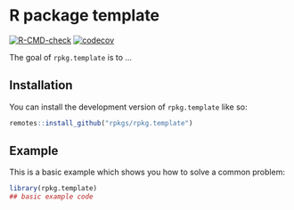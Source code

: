
# R package template

<!-- badges: start -->
[![R-CMD-check](https://github.com/rpkgs/rpkg.template/actions/workflows/R-CMD-check.yaml/badge.svg)](https://github.com/rpkgs/rpkg.template/actions/workflows/R-CMD-check.yaml)
[![codecov](https://codecov.io/gh/rpkgs/rpkg.template/branch/master/graph/badge.svg)](https://app.codecov.io/gh/rpkgs/rpkg.template)
<!-- [![CRAN](http://www.r-pkg.org/badges/version/rpkg.template)](https://cran.r-project.org/package=rpkg.template) -->
<!-- [![total](http://cranlogs.r-pkg.org/badges/grand-total/rpkg.template)](https://www.rpackages.io/package/rpkg.template) -->
<!-- [![monthly](http://cranlogs.r-pkg.org/badges/rpkg.template)](https://www.rpackages.io/package/rpkg.template) -->
<!-- badges: end -->

The goal of `rpkg.template` is to ...

## Installation

You can install the development version of `rpkg.template` like so:

``` r
remotes::install_github("rpkgs/rpkg.template")
```

## Example

This is a basic example which shows you how to solve a common problem:

``` r
library(rpkg.template)
## basic example code
```
